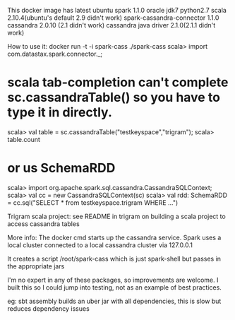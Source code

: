 
This docker image has 
latest ubuntu
spark 1.1.0
oracle jdk7
python2.7
scala 2.10.4(ubuntu's default 2.9 didn't work)
spark-cassandra-connector 1.1.0
cassandra 2.0.10 (2.1 didn't work)
cassandra java driver 2.1.0(2.1.1 didn't work)

How to use it:
docker run -t -i spark-cass
./spark-cass
scala>   import com.datastax.spark.connector._;
# scala tab-completion can't complete sc.cassandraTable() so you have to type it in directly.
scala>   val table = sc.cassandraTable("testkeyspace","trigram");
scala>   table.count

# or us SchemaRDD
scala>   import org.apache.spark.sql.cassandra.CassandraSQLContext;
scala>   val cc = new CassandraSQLContext(sc)
scala>   val rdd: SchemaRDD = cc.sql("SELECT * from testkeyspace.trigram WHERE ...")

Trigram scala project:
see README in trigram on building a scala project to access cassandra tables

More info:
The docker cmd starts up the cassandra service. Spark uses a local cluster connected to a local cassandra cluster via 127.0.0.1

It creates a script /root/spark-cass which is just spark-shell but passes in the appropriate jars 

I'm no expert in any of these packages, so improvements are welcome. I built this so I could 
jump into testing, not as an example of best practices.

eg: sbt assembly builds an uber jar with all dependencies, this is slow but reduces dependency issues

